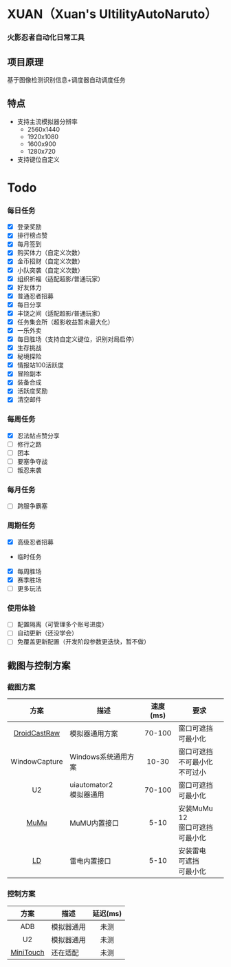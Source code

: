 # XUAN（Xuan's UltilityAutoNaruto） 
### 火影忍者自动化日常工具
## 项目原理
基于图像检测识别信息+调度器自动调度任务
## 特点
- 支持主流模拟器分辨率
  - 2560x1440
  - 1920x1080
  - 1600x900
  - 1280x720
- 支持键位自定义
# Todo
### 每日任务
- [x] 登录奖励
- [x] 排行榜点赞
- [x] 每月签到
- [x] 购买体力（自定义次数）
- [x] 金币招财（自定义次数）
- [x] 小队突袭（自定义次数）
- [x] 组织祈福（适配超影/普通玩家）
- [x] 好友体力
- [x] 普通忍者招募
- [x] 每日分享
- [x] 丰饶之间（适配超影/普通玩家）
- [x] 任务集会所（超影收益暂未最大化）
- [x] 一乐外卖
- [x] 每日胜场（支持自定义键位，识别对局启停）
- [x] 生存挑战
- [x] 秘境探险
- [x] 情报站100活跃度
- [x] 冒险副本
- [x] 装备合成
- [x] 活跃度奖励
- [x] 清空邮件
### 每周任务
- [x] 忍法帖点赞分享
- [ ] 修行之路
- [ ] 团本
- [ ] 要塞争夺战
- [ ] 叛忍来袭
### 每月任务
- [ ] 跨服争霸塞
### 周期任务
- [x] 高级忍者招募
- 临时任务
- [x] 每周胜场
- [x] 赛季胜场
- [ ] 更多玩法
### 使用体验
- [ ] 配置隔离（可管理多个账号进度）
- [ ] 自动更新（还没学会）
- [ ] 免覆盖更新配置（开发阶段参数更迭快，暂不做）
## 截图与控制方案
### 截图方案
  |                            方案                            | 描述                    | 速度(ms) | 要求                         |
  |:--------------------------------------------------------:|-----------------------|:------:|----------------------------|
  | [DroidCastRaw](https://github.com/Torther/DroidCast_raw) | 模拟器通用方案               | 70-100 | 窗口可遮挡<br>可最小化              |
  |                      WindowCapture                       | Windows系统通用方案         | 10-30  | 窗口可遮挡<br>不可最小化<br>不可过小     |
  |                            U2                            | uiautomator2<br>模拟器通用 | 70-100 | 窗口可遮挡<br>可最小化              |
  |     [MuMu](https://github.com/MaaXYZ/EmulatorExtras)     | MuMU内置接口              |  5-10  | 安装MuMu 12<br>窗口可遮挡<br>可最小化 |
  |      [LD](https://github.com/MaaXYZ/EmulatorExtras)      | 雷电内置接口                |  5-10  | 安装雷电<br>可遮挡<br>可最小化        |

### 控制方案
  |                        方案                         | 描述    | 延迟(ms) | 
  |:-------------------------------------------------:|-------|:------:|
  |                        ADB                        | 模拟器通用 |   未测   |
  |                        U2                         | 模拟器通用 |   未测   |
  | [MiniTouch](https://github.com/openstf/minitouch) | 还在适配  |   未测   |
